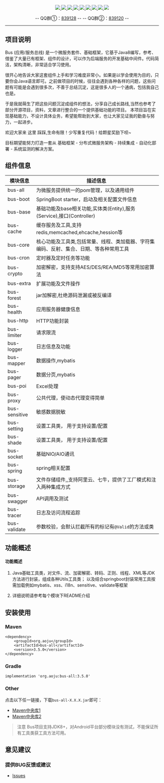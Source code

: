 <p align="center">
    <a target="_blank" href="https://search.maven.org/search?q=org.aoju">
		<img src="https://img.shields.io/badge/maven--central-v3.5.0-blue.svg?label=Maven%20Central" ></img>
	</a>
	<a target="_blank" href="https://travis-ci.org/aoju/bus">
		<img src="https://travis-ci.org/aoju/bus.svg?branch=master">
	</a>
	<a target="_blank" href="https://www.oracle.com/technetwork/java/javase/downloads/index.html">
		<img src="https://img.shields.io/badge/JDK-1.8+-green.svg">
	</a>
	<a target="_blank" href="https://spring.io/projects/spring-boot">
		<img src="https://img.shields.io/badge/Spring Boot-2.1.6-brightgreen.svg">
	</a>
	<a target="_blank" href="https://www.mysql.com">
		<img src="https://img.shields.io/badge/Mysql-5.7-blue.svg">
	</a>
	<a target="_blank" href="https://swagger.io">
		<img src="https://img.shields.io/badge/swagger-2.9.2-brightgreen.svg">
	</a>
	<a target="_blank" href="http://dubbo.apache.org">
		<img src="https://img.shields.io/badge/dubbo-2.6.6-yellow.svg">
	</a>
	<a target="_blank" href="http://poi.apache.org">
		<img src="https://img.shields.io/badge/poi-3.1.7-blue.svg">
	</a>
	<a target="_blank" href="https://www.mit-license.org">
		<img src="https://img.shields.io/badge/license-MIT-green.svg">
	</a>
</p>

<p align="center">
	-- QQ群①：<a href="https://shang.qq.com/wpa/qunwpa?idkey=17fadd02891457034c6536c984f0d7db29b73ea14c9b86bba39ce18ed7a90e18">839128</a> --
	-- QQ群②：<a href="https://shang.qq.com/wpa/qunwpa?idkey=c207666cbc107d03d368bde8fc15605bb883ebc482e28d440de149e3e2217460">839120</a> --
</p>

---

## 项目说明
Bus (应用/服务总线) 是一个微服务套件、基础框架，它基于Java8编写，参考、借鉴了大量已有框架、组件的设计，可以作为后端服务的开发基础中间件。代码简洁，架构清晰，非常适合学习使用。

很开心地告诉大家这套组件上手和学习难度非常小。如果是以学会使用为目的，只要你会Java语言即可。之前做项目的时候，往往会遇到各种各样的问题，这些问题有可能是会遇到很多次，不善于总结沉淀，这是很多人的一个通病，包括我自己也是。

于是我就萌生了把这些问题沉淀成组件的想法，分享自己成长路线,当然也参考了部分开源项目，资料，文章进行整合的一个提供基础功能的项目。
本项目旨在实现基础能力，不设计具体业务，希望能帮助到大家，也让大家见证我的勤奋与努力，一起进步。

欢迎大家来 这里 踩踩,生命有限！少写重复代码！给颗星奖励下呗~

目标期望能努力打造一套从 基础框架 - 分布式微服务架构 - 持续集成 - 自动化部署 -
系统监测的解决方案。

## 组件信息
| 模块信息 | 描述信息 |
| ------ | ------- |
|bus-all|为微服务提供统一的pom管理，以及通用组件| 
|bus-boot|SpringBoot starter，启动及相关配置文件信息| 
|bus-base|基础功能及base相关功能,实体类(Entity),服务(Service),接口(Controller)|
|bus-cache|缓存服务及工具,支持redis,memcached,ehcache,hession等|
|bus-core|核心功能及工具类,包括常量、线程、类加载器、字符集编码、反射、集合、日期、等各种常用工具|
|bus-cron|定时器及定时任务等功能|
|bus-crypto|加密解密，支持支持AES/DES/REA/MD5等常用加密算法|
|bus-extra|扩展功能及文件操作|
|bus-forest|jar加解密,杜绝源码泄漏或被反编译|
|bus-health|应用服务器健康信息|
|bus-http|HTTP功能封装|
|bus-limiter|请求限流|
|bus-logger|日志信息及功能|
|bus-mapper|数据操作,mybatis|
|bus-pager|数据分页,mybatis|
|bus-poi|Excel处理|
|bus-proxy|公共代理，使动态代理变得简单|
|bus-sensitive|敏感数据脱敏|
|bus-setting|设置工具类， 用于支持设置/配置|
|bus-shade|设置工具类， 用于支持设置/配置|
|bus-socket|基础NIO/AIO通讯|
|bus-spring|spring相关配置|
|bus-storage|文件存储组件,,支持阿里云、七牛，提供了工厂模式和注入两种集成方式|
|bus-swagger|API调用及测试|
|bus-tracer|日志及访问流程追踪|
|bus-validate|参数校验，会默认拦截所有的标记有`@Valid`的方法或类|


## 功能概述


#### 功能概述
1. Java基础工具类，对文件、流、加密解密、转码、正则、线程、XML等JDK方法进行封装，组成各种Utils工具类；
   以及结合springboot封装常用工具按需加载例如mybatis、xss、i18n、sensitive、validate等框架

2. 详细说明请参考每个模块下README介绍


## 安装使用
### Maven
```
<dependency>
    <groupId>org.aoju</groupId>
    <artifactId>bus-all</artifactId>
    <version>3.5.0</version>
</dependency>
```

### Gradle
```
implementation 'org.aoju:bus-all:3.5.0'
```

### Other

点击以下任一链接，下载`bus-all-X.X.X.jar`即可：

- [Maven中央库1](https://repo1.maven.org/maven2/org/aoju/bus-all/3.5.0)
- [Maven中央库2](http://repo2.maven.org/maven2/org/aoju/bus-all/3.5.0)

> 注意
> Bus项目支持JDK8+，对Android平台部分模块没有测试，不能保证所有工具类获工具方法可用。

## 意见建议

### 提供BUG反馈或建议

- [Issues](https://github.com/aoju/bus/issues)
